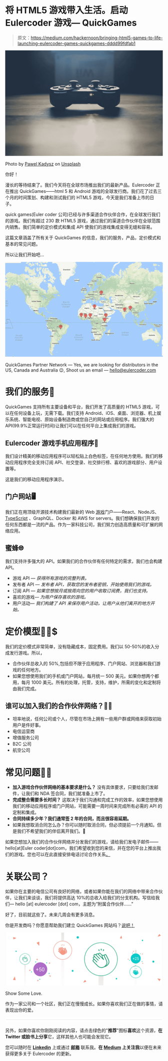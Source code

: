 # 将 HTML5 游戏带入生活。启动 Eulercoder 游戏— QuickGames

> 原文：<https://medium.com/hackernoon/bringing-html5-games-to-life-launching-eulercoder-games-quickgames-dddd99fdfab1>

![](img/4f02c8002d5649e303040784993f7f93.png)

Photo by [Pawel Kadysz](https://unsplash.com/photos/CuFYW1c97w8?utm_source=unsplash&utm_medium=referral&utm_content=creditCopyText) on [Unsplash](https://unsplash.com/search/photos/game?utm_source=unsplash&utm_medium=referral&utm_content=creditCopyText)

你好！

漫长的等待结束了。我们今天将在全球市场推出我们的最新产品。Eulercoder 正在推出 QuickGames——html 5 和 Android 游戏的全球发行商。我们花了过去三个月的时间策划、构建和测试我们的 HTML5 游戏，今天是我们准备上市的日子。

quick games(Euler coder 公司)已经与许多渠道合作伙伴合作，在全球发行我们的游戏。我们有超过 230 款 HTML5 游戏，通过我们的渠道合作伙伴在全球范围内销售。我们简单的定价模式和集成 API 使我们的游戏集成变得无缝和容易。

这篇文章涵盖了所有关于 QuickGames 的信息，我们的服务，产品，定价模式和基本的常见问题。

所以让我们开始吧…

![](img/45eed7604fc2677cd6ffcfc51c97395c.png)

QuickGames Partner Network — Yes, we are looking for distributors in the US, Canada and Australia 😉, Shoot us an email — hello@eulercoder.com

# 我们的服务💼

QuickGames 支持所有主要设备和平台，我们开发了高质量的 HTML5 游戏，可以在任何设备上玩，无需下载。我们支持 Android、iOS、桌面、浏览器、机上娱乐系统、智能电视、原始设备制造商或您自己的网站或应用程序。我们强大的 API(99.9%正常运行时间)让我们可以在任何平台上集成我们的游戏。

## Eulercoder 游戏手机应用程序📱

我们设计精美的移动应用程序可以轻松贴上白色标签，在任何地方使用。我们的移动应用程序完全支持订阅 API、社交登录、社交排行榜、喜欢的游戏部分、用户设置等。

这是我们的移动应用程序演示。

## 门户网站🖥

我们正在用顶级开源技术构建我们最新的 Web [游戏](https://hackernoon.com/tagged/gaming)门户——React、NodeJS、 [TypeScript](https://hackernoon.com/tagged/typescript) 、GraphQL、Docker 和 AWS for servers。我们想确保我们开发的任何东西都是一流的产品。作为一家科技公司，我们努力创造高质量和可扩展的网络应用。

## 蜜蜂🌐

我们支持许多强大的 API。如果我们的合作伙伴有任何特定的需求，我们也会构建 API。

*   游戏 API — *获得所有游戏的完整列表。*
*   发布者 API — *发布者 API，获取您的发布者密钥，开始使用我们的游戏。*
*   订阅 API — *如果您想按月或按周向您的用户收取订阅费，我们也支持。*
*   喜欢的游戏— *为用户保存喜欢的游戏。*
*   用户活动— *我们构建了 API 来保存用户活动，让用户从他们离开的地方开始。*

# 定价模型💁🏻‍$

我们的定价模式非常简单，没有隐藏成本，固定费用。我们以 50-50%的收入分成发行游戏。所以，

*   合作伙伴总收入的 50%,包括但不限于应用程序、门户网站、浏览器和我们游戏的任何地方。
*   如果您想使用我们的手机或门户网站，每月统一 500 美元。如果你想两个都用，每月 1000 美元。所有的处理，托管，支持，维护，所需的变化和定制将由我们完成。

## 谁可以加入我们的合作伙伴网络？🤷🏻‍

*   坦率地说，任何公司或个人，尽管在市场上拥有一些用户群或网络来获取初始用户是件好事。
*   电信运营商
*   增值服务公司
*   B2C 公司
*   航空公司

# 常见问题💁🏻‍

*   **加入游戏合作伙伴网络的基本要求是什么？**
    没有具体要求，只要给我们发邮件，让我们和 NDA 签合同，我们就准备上市了。
*   **完成整合需要多长时间？**
    这取决于我们沟通和完成工作的效率，如果您想使用我们的移动应用程序或门户网站，可能需要一周时间来完成所有必需的 API 的定制和集成。
*   **合同持续多少年？我们通常签 2 年的合同，而且很容易延期。**
*   如果我想取消合同怎么办？你可以随时取消合同，但必须提前一个月通知。但是我们不希望我们的伴侣离开我们。🙈

如果您想加入我们的合作伙伴网络并分发我们的游戏，请给我们发电子邮件——hello[at]Euler coder[dot]com，我们希望收到您的来信，并在您的平台上推出我们的游戏。您也可以在此直接安排电话讨论合作关系[。](http://calendly.com/eulercoder/30min)

# **关联公司？**

如果你在主要的电信公司有良好的网络，或者如果你能在我们的网络中带来合作伙伴，让我们来谈谈，我们将提供高达 10%的总收入给我们的分支机构。写信给我们— hello [at] eulercoder [dot] com，主题为“附属合作伙伴……”

好了，目前就这些了。未来几周会有更多消息。

你是开发商吗？你愿意帮助我们建立 QuickGames 网站吗？[说吧！](mailto:hello@eulercoder.com)

![](img/af60221d2df1b0709078f68509fd63f7.png)

Show Some Love.

作为一家公司和一个社区，我们正在慢慢成长。如果你喜欢我们正在做的事情，请表现出你的爱。

![](img/731acf26f5d44fdc58d99a6388fe935d.png)

另外，如果你喜欢你刚刚阅读的内容，请点击绿色的"**推荐**"图标**喜欢**这个资源，**在 **Twitter 或脸书**上分享**它，这样其他人也可能会发现它。

您可以随时在 [**Linkedin**](https://www.linkedin.com/in/vikeshtiwari) 上或通过 [**邮箱**](mailto:hello@eulercoder.com) 联系我。**在 [**Medium**](https://www.medium.com/@tvicky002) 上关注我**以便在未来获得更多关于 Eulercoder 的更新。